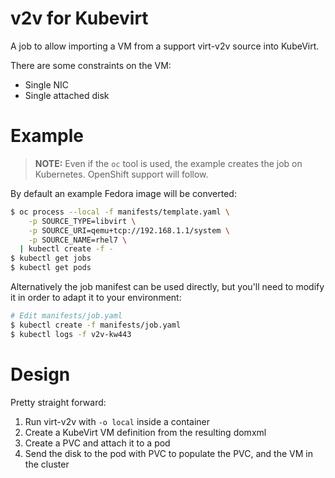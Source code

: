 # v2v for Kubevirt

A job to allow importing a VM from a support virt-v2v source into KubeVirt.

There are some constraints on the VM:

- Single NIC
- Single attached disk

# Example

> **NOTE:** Even if the `oc` tool is used, the example creates the job on 
> Kubernetes. OpenShift support will follow.

By default an example Fedora image will be converted:

```bash
$ oc process --local -f manifests/template.yaml \
    -p SOURCE_TYPE=libvirt \
    -p SOURCE_URI=qemu+tcp://192.168.1.1/system \
    -p SOURCE_NAME=rhel7 \
  | kubectl create -f -
$ kubectl get jobs
$ kubectl get pods
```

Alternatively the job manifest can be used directly, but you'll need to modify
it in order to adapt it to your environment:

```bash
# Edit manifests/job.yaml
$ kubectl create -f manifests/job.yaml
$ kubectl logs -f v2v-kw443
```

# Design

Pretty straight forward:

1. Run virt-v2v with `-o local` inside a container
2. Create a KubeVirt VM definition from the resulting domxml
3. Create a PVC and attach it to a pod
4. Send the disk to the pod with PVC to populate the PVC, and the VM in the
   cluster
